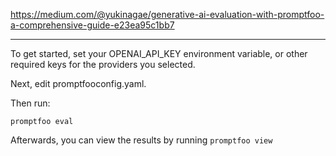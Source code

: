 https://medium.com/@yukinagae/generative-ai-evaluation-with-promptfoo-a-comprehensive-guide-e23ea95c1bb7

---

To get started, set your OPENAI_API_KEY environment variable, or other required keys for the providers you selected.

Next, edit promptfooconfig.yaml.

Then run:
```
promptfoo eval
```

Afterwards, you can view the results by running `promptfoo view`

